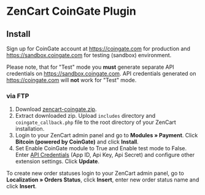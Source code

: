 # ZenCart CoinGate Plugin

## Install

Sign up for CoinGate account at <https://coingate.com> for production and <https://sandbox.coingate.com> for testing (sandbox) environment.

Please note, that for "Test" mode you **must** generate separate API credentials on <https://sandbox.coingate.com>. API credentials generated on <https://coingate.com> will **not** work for "Test" mode.

### via FTP

1. Download [zencart-coingate.zip](https://github.com/coingate/zencart-plugin/releases/download/v1.0.2/coingate-zencart-1.0.2.zip).
2. Extract downloaded zip. Upload `includes` directory and `coingate_callback.php` file to the root directory of your ZenCart installation.
3. Login to your ZenCart admin panel and go to **Modules » Payment**. Click **Bitcoin (powered by CoinGate)** and click **Install**.
4. Set Enable CoinGate module to True and Enable test mode to False. Enter [API Credentials](https://support.coingate.com/en/42/how-can-i-create-coingate-api-credentials) (App ID, Api Key, Api Secret) and configure other extension settings. Click **Update**.

To create new order statuses login to your ZenCart admin panel, go to **Localization » Orders Status**, click **Insert**, enter new order status name and click **Insert**.
